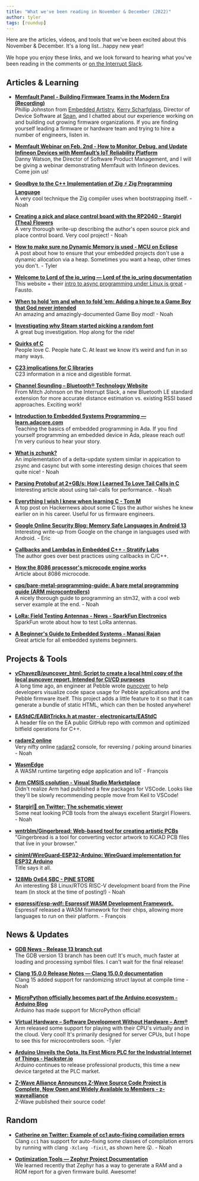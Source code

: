 ```yaml
---
title: "What we've been reading in November & December (2022)"
author: tyler
tags: [roundup]
---
```


<!-- excerpt start -->

Here are the articles, videos, and tools that we've been excited about this
November & December. It's a long list...happy new year!

<!-- excerpt end -->

We hope you enjoy these links, and we look forward to hearing what you've been
reading in the comments or [on the Interrupt Slack](https://interrupt-slack.herokuapp.com/).

## Articles & Learning

- [**Memfault Panel - Building Firmware Teams in the Modern Era (Recording)**](https://go.memfault.com/building-firmware-teams-modern-era)<br>
Phillip Johnston from [Embedded Artistry](https://embeddedartistry.com/), [Kerry Scharfglass](https://www.linkedin.com/in/kscharfglass/), Director of Device Software at [Span](https://www.span.io/), and I chatted about our experience working on and building out growing firmware organizations. If you are finding yourself leading a firmware or hardware team and trying to hire a number of engineers, listen in.

- [**Memfault Webinar on Feb. 2nd - How to Monitor, Debug, and Update Infineon Devices with Memfault’s IoT Reliability Platform**](https://go.memfault.com/how-monitor-debug-update-infineon-devices-memfault-iot-reliability-platform)<br>
Danny Watson, the Director of Software Product Management, and I will be giving a webinar demonstrating Memfault with Infineon devices. Come join us!

- [**Goodbye to the C++ Implementation of Zig ⚡ Zig Programming Language**](https://ziglang.org/news/goodbye-cpp/)<br>
A very cool technique the Zig compiler uses when bootstrapping itself. - Noah

- [**Creating a pick and place control board with the RP2040 - Stargirl (Thea) Flowers**](https://blog.thea.codes/starfish-a-control-board-with-the-rp2040/)<br>
A very thorough write-up describing the author's open source pick and place control board. Very cool project! - Noah

- [**How to make sure no Dynamic Memory is used - MCU on Eclipse**](https://mcuoneclipse.com/2022/11/06/how-to-make-sure-no-dynamic-memory-is-used/)<br>
A post about how to ensure that your embedded projects don't use a dynamic allocation via a heap. Sometimes you want a heap, other times you don't. - Tyler

- [**Welcome to Lord of the io_uring — Lord of the io_uring documentation**](https://unixism.net/loti/index.html)<br>
This website + their [intro to async programming under Linux is great](https://unixism.net/loti/async_intro.html) - Fausto.

- [**When to hold ’em and when to fold ’em: Adding a hinge to a Game Boy that God never intended**](https://posts.decontextualize.com/pocket-sp/)<br>
An amazing and amazingly-documented Game Boy mod! - Noah

- [**Investigating why Steam started picking a random font**](http://blog.pkh.me/p/35-investigating-why-steam-started-picking-a-random-font.html)<br>
A great bug investigation. Hop along for the ride!

- [**Quirks of C**](https://gist.github.com/fay59/5ccbe684e6e56a7df8815c3486568f01)<br>
People love C. People hate C. At least we know it’s weird and fun in so many ways.

- [**C23 implications for C libraries**](https://htmlpreview.github.io/?https://icube-forge.unistra.fr/icps/c23-library/-/raw/main/README.html)<br>
C23 information in a nice and digestible format.

- [**Channel Sounding – Bluetooth® Technology Website**](https://www.bluetooth.com/specifications/specs/channel-sounding/)<br>
From Mitch Johnson on the Interrupt Slack, a new Bluetooth LE standard extension for more accurate distance estimation vs. existing RSSI based approaches. Exciting work!

- [**Introduction to Embedded Systems Programming — learn.adacore.com**](https://learn.adacore.com/courses/intro-to-embedded-sys-prog/index.html)<br>
Teaching the basics of embedded programming in Ada. If you find yourself programming an embedded device in Ada, please reach out! I'm very curious to hear your story.

- [**What is zchunk?**](https://www.jdieter.net/posts/2018/05/31/what-is-zchunk/)<br>
An implementation of a delta-update system similar in appication to zsync and casync but with some interesting design choices that seem quite nice! - Noah

- [**Parsing Protobuf at 2+GB/s: How I Learned To Love Tail Calls in C**](https://blog.reverberate.org/2021/04/21/musttail-efficient-interpreters.html)<br>
Interesting article about using tail-calls for performance. - Noah

- [**Everything I wish I knew when learning C - Tom M**](https://tmewett.com/c-tips/)<br>
A top post on Hackernews about some C tips the author wishes he knew earlier on in his career. Useful for us firmware engineers.

- [**Google Online Security Blog: Memory Safe Languages in Android 13**](https://security.googleblog.com/2022/12/memory-safe-languages-in-android-13.html)<br>
Interesting write-up from Google on the change in languages used with Android. - Eric

- [**Callbacks and Lambdas in Embedded C++ - Stratify Labs**](https://blog.stratifylabs.dev/device/2022-12-01-Callback-and-Lambdas-in-embedded-cpp/)<br>
The author goes over best practices using callbacks in C/C++.

- [**How the 8086 processor's microcode engine works**](https://www.righto.com/2022/11/how-8086-processors-microcode-engine.html)<br>
Article about 8086 microcode.

- [**cpq/bare-metal-programming-guide: A bare metal programming guide (ARM microcontrollers)**](https://github.com/cpq/bare-metal-programming-guide)<br>
A nicely thorough guide to programming an stm32, with a cool web server example at the end. - Noah

- [**LoRa: Field Testing Antennas - News - SparkFun Electronics**](https://www.sparkfun.com/news/5497)<br>
SparkFun wrote about how to test LoRa antennas.

- [**A Beginner's Guide to Embedded Systems - Manasi Rajan**](https://www.embeddedrelated.com/showarticle/1488.php)<br>
Great article for all embedded systems beginners.

## Projects & Tools

- [**vChavezB/puncover_html: Script to create a local html copy of the local puncover report. Intended for CI/CD purposes**](https://github.com/vChavezB/puncover_html)<br>
A long time ago, an engineer at Pebble wrote [puncover](https://github.com/HBehrens/puncover) to help developers visualize code space usage for Pebble applications and the Pebble firmware itself. This project adds a little feature to it so that it can generate a bundle of static HTML, which can then be hosted anywhere!

- [**EAStdC/EABitTricks.h at master · electronicarts/EAStdC**](https://github.com/electronicarts/EAStdC/blob/master/include/EAStdC/EABitTricks.h)<br>
A header file on the EA public GitHub repo with common and optimized bitfield operations for C++.

- [**radare2 online**](https://radare2.online/)<br>
Very nifty online [radare2](https://rada.re/n/) console, for reversing / poking around binaries - Noah

- [**WasmEdge**](https://wasmedge.org/)<br>
A WASM runtime targeting edge application and IoT - François

- [**Arm CMSIS csolution - Visual Studio Marketplace**](https://marketplace.visualstudio.com/items?itemName=Arm.cmsis-csolution)<br>
Didn't realize Arm had published a few packages for VSCode. Looks like they'll be slowly recommending people move from Keil to VSCode!

- [**Stargirl🌠 on Twitter: The schematic viewer**](https://twitter.com/theavalkyrie/status/1606403860133814291?s=20&t=s_ywBDPlJqMoAjszeD9v5Q)<br>
Some neat looking PCB tools from the always excellent Stargirl Flowers. - Noah

- [**wntrblm/Gingerbread: Web-based tool for creating artistic PCBs**](https://github.com/wntrblm/Gingerbread)<br>
"Gingerbread is a tool for converting vector artwork to KiCAD PCB files that live in your browser."

- [**ciniml/WireGuard-ESP32-Arduino: WireGuard implementation for ESP32 Arduino**](https://github.com/ciniml/WireGuard-ESP32-Arduino)<br>
Title says it all.

- [**128Mb Ox64 SBC - PINE STORE**](https://pine64.com/product/128mb-ox64-sbc-available-on-december-2-2022/)<br>
An interesting $8 Linux/RTOS RISC-V development board from the Pine team (in stock at the time of posting!) - Noah

- [**espressif/esp-wdf: Espressif WASM Development Framework.**](https://github.com/espressif/esp-wdf)<br>
Espressif released a WASM framework for their chips, allowing more languages to run on their platform. - François

## News & Updates

- [**GDB News - Release 13 branch cut**](https://sourceware.org/gdb/news/)<br>
The GDB version 13 branch has been cut! It's much, much faster at loading and processing symbol files. I can't wait for the final release!

- [**Clang 15.0.0 Release Notes — Clang 15.0.0 documentation**](https://releases.llvm.org/15.0.0/tools/clang/docs/ReleaseNotes.html#major-new-features)<br>
Clang 15 added support for randomizing struct layout at compile time - Noah

- [**MicroPython officially becomes part of the Arduino ecosystem - Arduino Blog**](https://blog.arduino.cc/2022/11/10/micropython-officially-becomes-part-of-the-arduino-ecosystem/)<br>
Arduino has made support for MicroPython official!

- [**Virtual Hardware – Software Development Without Hardware – Arm®**](https://www.arm.com/products/development-tools/simulation/virtual-hardware)<br>
Arm released some support for playing with their CPU's virtually and in the cloud. Very cool! It's primarily designed for server CPUs, but I hope to see this for microcontrollers soon. -Tyler

- [**Arduino Unveils the Opta, Its First Micro PLC for the Industrial Internet of Things - Hackster.io**](https://www.hackster.io/news/arduino-unveils-the-opta-its-first-micro-plc-for-the-industrial-internet-of-things-d97f1d6b868a)<br>
Arduino continues to release professional products, this time a new device targeted at the PLC market.

- [**Z-Wave Alliance Announces Z-Wave Source Code Project is Complete, Now Open and Widely Available to Members - z-wavealliance**](https://z-wavealliance.org/news_p/z-wave-alliance-announces-z-wave-source-code-project-is-complete-now-open-and-widely-available-to-members/)<br>
Z-Wave published their source code!

## Random

- [**Catherine on Twitter: Example of cc1 auto-fixing compilation errors**](https://twitter.com/whitequark/status/1588304476943044608)<br>
Clang `cc1` has support for auto-fixing some classes of compilation errors by running with clang `-Xclang -fixit`, as shown here 😮. - Noah

- [**Optimization Tools — Zephyr Project Documentation**](https://docs.zephyrproject.org/3.0.0/guides/optimizations/tools.html#build-target-ram-report)<br>
We learned recently that Zephyr has a way to generate a RAM and a ROM report for a given firmware build. Awesome!
